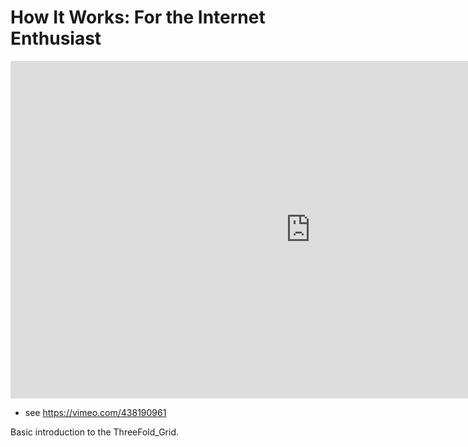 # How It Works: For the Internet Enthusiast

<iframe src="https://player.vimeo.com/video/438190961" width="960" height="540" frameborder="0" allow="autoplay; fullscreen" allowfullscreen></iframe>

- see https://vimeo.com/438190961

Basic introduction to the ThreeFold_Grid.
